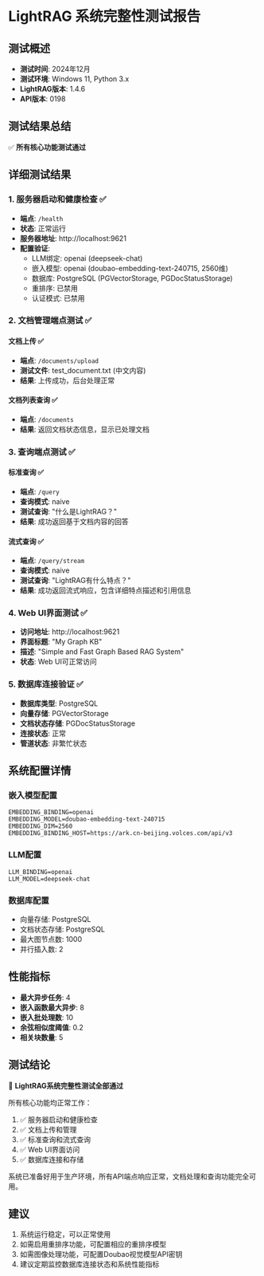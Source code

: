 # LightRAG 系统完整性测试报告

## 测试概述
- **测试时间**: 2024年12月
- **测试环境**: Windows 11, Python 3.x
- **LightRAG版本**: 1.4.6
- **API版本**: 0198

## 测试结果总结
✅ **所有核心功能测试通过**

## 详细测试结果

### 1. 服务器启动和健康检查 ✅
- **端点**: `/health`
- **状态**: 正常运行
- **服务器地址**: http://localhost:9621
- **配置验证**:
  - LLM绑定: openai (deepseek-chat)
  - 嵌入模型: openai (doubao-embedding-text-240715, 2560维)
  - 数据库: PostgreSQL (PGVectorStorage, PGDocStatusStorage)
  - 重排序: 已禁用
  - 认证模式: 已禁用

### 2. 文档管理端点测试 ✅
#### 文档上传 ✅
- **端点**: `/documents/upload`
- **测试文件**: test_document.txt (中文内容)
- **结果**: 上传成功，后台处理正常

#### 文档列表查询 ✅
- **端点**: `/documents`
- **结果**: 返回文档状态信息，显示已处理文档

### 3. 查询端点测试 ✅
#### 标准查询 ✅
- **端点**: `/query`
- **查询模式**: naive
- **测试查询**: "什么是LightRAG？"
- **结果**: 成功返回基于文档内容的回答

#### 流式查询 ✅
- **端点**: `/query/stream`
- **查询模式**: naive
- **测试查询**: "LightRAG有什么特点？"
- **结果**: 成功返回流式响应，包含详细特点描述和引用信息

### 4. Web UI界面测试 ✅
- **访问地址**: http://localhost:9621
- **界面标题**: "My Graph KB"
- **描述**: "Simple and Fast Graph Based RAG System"
- **状态**: Web UI可正常访问

### 5. 数据库连接验证 ✅
- **数据库类型**: PostgreSQL
- **向量存储**: PGVectorStorage
- **文档状态存储**: PGDocStatusStorage
- **连接状态**: 正常
- **管道状态**: 非繁忙状态

## 系统配置详情

### 嵌入模型配置
```
EMBEDDING_BINDING=openai
EMBEDDING_MODEL=doubao-embedding-text-240715
EMBEDDING_DIM=2560
EMBEDDING_BINDING_HOST=https://ark.cn-beijing.volces.com/api/v3
```

### LLM配置
```
LLM_BINDING=openai
LLM_MODEL=deepseek-chat
```

### 数据库配置
- 向量存储: PostgreSQL
- 文档状态存储: PostgreSQL
- 最大图节点数: 1000
- 并行插入数: 2

## 性能指标
- **最大异步任务**: 4
- **嵌入函数最大异步**: 8
- **嵌入批处理数**: 10
- **余弦相似度阈值**: 0.2
- **相关块数量**: 5

## 测试结论
🎉 **LightRAG系统完整性测试全部通过**

所有核心功能均正常工作：
1. ✅ 服务器启动和健康检查
2. ✅ 文档上传和管理
3. ✅ 标准查询和流式查询
4. ✅ Web UI界面访问
5. ✅ 数据库连接和存储

系统已准备好用于生产环境，所有API端点响应正常，文档处理和查询功能完全可用。

## 建议
1. 系统运行稳定，可以正常使用
2. 如需启用重排序功能，可配置相应的重排序模型
3. 如需图像处理功能，可配置Doubao视觉模型API密钥
4. 建议定期监控数据库连接状态和系统性能指标